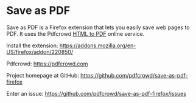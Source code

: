 # Save as PDF

Save as PDF is a Firefox extension that lets you easily save web pages to
PDF. It uses the Pdfcrowd [HTML to PDF](https://pdfcrowd.com) online service.


Install the extension:
 <https://addons.mozilla.org/en-US/firefox/addon/220850/>

Pdfcrowd:
 <https://pdfcrowd.com>

Project homepage at GitHub:
 <https://github.com/pdfcrowd/save-as-pdf-firefox>

Enter an issue:
 <https://github.com/pdfcrowd/save-as-pdf-firefox/issues>
